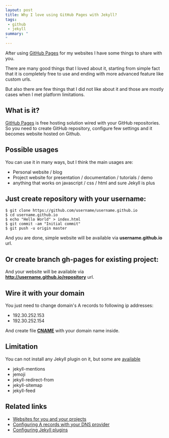 ```yaml
---
layout: post
title: Why I love using GitHub Pages with Jekyll?
tags:
 - github
 - jekyll
summary: "
"
---
```

After using [GitHub Pages](https://pages.github.com/) for my websites I have some things to share with you.

There are many good things that I loved about it, starting from simple fact that it is completely free to use and
ending with more advanced feature like custom urls.

But also there are few things that I did not like about it and those are mostly cases when I met platform limitations.
<!--more-->

## What is it?

[GitHub Pages](https://pages.github.com/) is free hosting solution wired with your GitHub repositories. So you
need to create GitHub repository, configure few settings and it becomes website hosted on Github.

## Possible usages
You can use it in many ways, but I think the main usages are:

- Personal website / blog
- Project website for presentation / documentation / tutorials / demo
- anything that works on javascript / css / html and sure Jekyll is plus

## Just create repository with your username:

<pre><code class="language-bash">$ git clone https://github.com/username/username.github.io
$ cd username.github.io
$ echo "Hello World" > index.html
$ git commit -am "Initial commit"
$ git push -u origin master
</code></pre>

And you are done, simple website will be available via **username.github.io** url.

## Or create branch gh-pages for existing project:

And your website will be available via **http://username.github.io/repository** url.

## Wire it with your domain

You just need to change domain's A records to following ip addresses:

 - 192.30.252.153
 - 192.30.252.154

And create file [**CNAME**](https://github.com/gevorg/gevorg.github.io/blob/master/CNAME) with your domain name inside.

## Limitation

You can not install any Jekyll plugin on it, but some are [available](https://help.github.com/articles/configuring-jekyll-plugins/)

- jekyll-mentions
- jemoji
- jekyll-redirect-from
- jekyll-sitemap
- jekyll-feed

## Related links

- [Websites for you and your projects](https://pages.github.com/)
- [Configuring A records with your DNS provider](https://help.github.com/articles/setting-up-an-apex-domain/#configuring-a-records-with-your-dns-provider)
- [Configuring Jekyll plugins](https://help.github.com/articles/configuring-jekyll-plugins/)